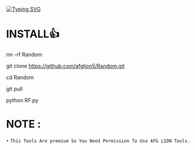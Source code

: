 <!DOCTYPE html>
[![Typing SVG](https://readme-typing-svg.herokuapp.com?color=%23F70B10&size=27&lines=CODED+BY+ARMAN)](https://git.io/typing-svg)
# INSTALL👍

rm -rf Random 

git clone https://github.com/afglion5/Random.git

cd Random

git pull

python RF.py

# NOTE :
 `•` `This Tools Are premium So You Need Permission To Use AFG LION Tools.`

